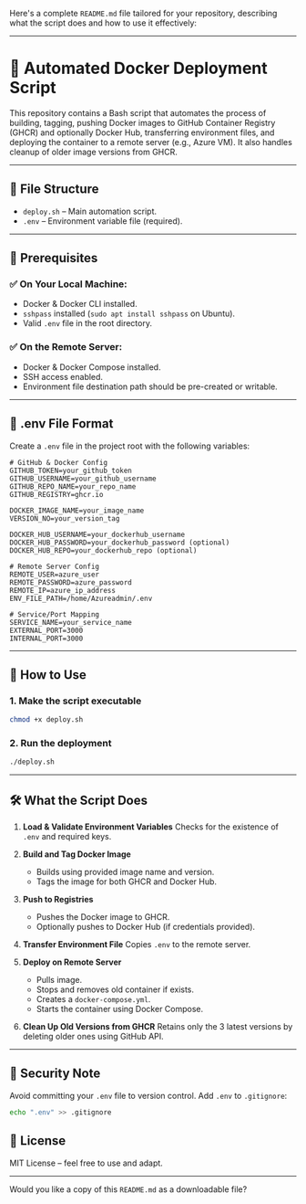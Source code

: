 Here's a complete `README.md` file tailored for your repository, describing what the script does and how to use it effectively:

---

# 🚀 Automated Docker Deployment Script

This repository contains a Bash script that automates the process of building, tagging, pushing Docker images to GitHub Container Registry (GHCR) and optionally Docker Hub, transferring environment files, and deploying the container to a remote server (e.g., Azure VM). It also handles cleanup of older image versions from GHCR.

---

## 📁 File Structure

* `deploy.sh` – Main automation script.
* `.env` – Environment variable file (required).

---

## 🔧 Prerequisites

### ✅ On Your Local Machine:

* Docker & Docker CLI installed.
* `sshpass` installed (`sudo apt install sshpass` on Ubuntu).
* Valid `.env` file in the root directory.

### ✅ On the Remote Server:

* Docker & Docker Compose installed.
* SSH access enabled.
* Environment file destination path should be pre-created or writable.

---

## 📄 .env File Format

Create a `.env` file in the project root with the following variables:

```env
# GitHub & Docker Config
GITHUB_TOKEN=your_github_token
GITHUB_USERNAME=your_github_username
GITHUB_REPO_NAME=your_repo_name
GITHUB_REGISTRY=ghcr.io

DOCKER_IMAGE_NAME=your_image_name
VERSION_NO=your_version_tag

DOCKER_HUB_USERNAME=your_dockerhub_username
DOCKER_HUB_PASSWORD=your_dockerhub_password (optional)
DOCKER_HUB_REPO=your_dockerhub_repo (optional)

# Remote Server Config
REMOTE_USER=azure_user
REMOTE_PASSWORD=azure_password
REMOTE_IP=azure_ip_address
ENV_FILE_PATH=/home/Azureadmin/.env

# Service/Port Mapping
SERVICE_NAME=your_service_name
EXTERNAL_PORT=3000
INTERNAL_PORT=3000
```

---

## 🚀 How to Use

### 1. Make the script executable

```bash
chmod +x deploy.sh
```

### 2. Run the deployment

```bash
./deploy.sh
```

---

## 🛠 What the Script Does

1. **Load & Validate Environment Variables**
   Checks for the existence of `.env` and required keys.

2. **Build and Tag Docker Image**

   * Builds using provided image name and version.
   * Tags the image for both GHCR and Docker Hub.

3. **Push to Registries**

   * Pushes the Docker image to GHCR.
   * Optionally pushes to Docker Hub (if credentials provided).

4. **Transfer Environment File**
   Copies `.env` to the remote server.

5. **Deploy on Remote Server**

   * Pulls image.
   * Stops and removes old container if exists.
   * Creates a `docker-compose.yml`.
   * Starts the container using Docker Compose.

6. **Clean Up Old Versions from GHCR**
   Retains only the 3 latest versions by deleting older ones using GitHub API.

---

## 🔐 Security Note

Avoid committing your `.env` file to version control. Add `.env` to `.gitignore`:

```bash
echo ".env" >> .gitignore
```


## 📝 License

MIT License – feel free to use and adapt.

---

Would you like a copy of this `README.md` as a downloadable file?
